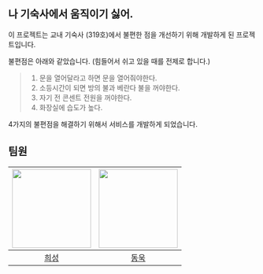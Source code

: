 ## 나 기숙사에서 움직이기 싫어.
이 프로젝트는 교내 기숙사 (319호)에서 불편한 점을 개선하기 위해 개발하게 된 프로젝트입니다.

불편점은 아래와 같았습니다. (힘들어서 쉬고 있을 때를 전제로 합니다.)
> 1. 문을 열어달라고 하면 문을 열어줘야한다.
> 2. 소등시간이 되면 방의 불과 베란다 불을 꺼야한다.
> 3. 자기 전 콘센트 전원을 꺼야한다.
> 4. 화장실에 습도가 높다.

4가지의 불편점을 해결하기 위해서 서비스를 개발하게 되었습니다.



## 팀원
|<img src="https://avatars.githubusercontent.com/u/128358820?v=4" width="160">|<img src="https://avatars.githubusercontent.com/u/128461452?v=4" width="160">|
|:-:|:-:|
|[희성](https://github.com/huise0ng)|[동욱](https://github.com/dongwookkim3)|

